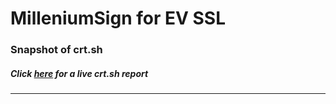 # MilleniumSign for EV SSL
### Snapshot of crt.sh
##### Click [here](https://crt.sh/?q=88C18EC484289787A07A9B7022D57E4B334F792F64314A44ECDD1AEAB1448406) for a live crt.sh report

---
